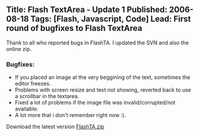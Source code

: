Title: Flash TextArea - Update 1
Published: 2006-08-18
Tags: [Flash, Javascript, Code]
Lead: First round of bugfixes to Flash TextArea
---
Thank to all who reported bugs in FlashTA. I updated the SVN and also the online zip.

### Bugfixes:

* If you placed an image at the very beggining of the text, sometimes the editor freezes.
* Problems with screen resize and text not showing, reverted back to use a scrollbar in the textarea.
* Fixed a lot of problems if the image file was invalid/corrupted/not available.
* A lot more that i don't remember right now :).

Download the latest version [FlashTA.zip](/assets/files/FlashTA.zip)
